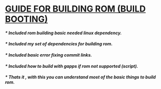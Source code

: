 <H1><u> <b> GUIDE FOR BUILDING ROM (BUILD BOOTING) </b></u>
 
 
 <H4><b><i> * Included rom building basic needed linux dependency. </i></b></H4>
 
<H4><b><i>* Included my set of dependencies for building rom.</i></b></H4>
 
<H4><b><i>* Included basic error fixing commit links.</i></b></H4>
 
<H4><b><i>* Included how to build with gapps if rom not supported (script).</i></b></H4>
 
<H4><b><i>* Thats it , with this you can understand most of the basic things to build rom.</i></b></H4>
